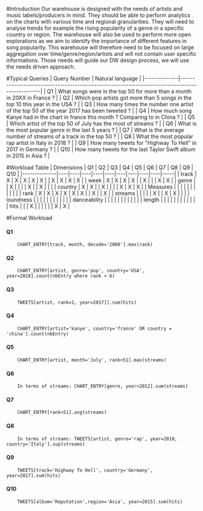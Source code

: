 #Introduction
Our warehouse is designed with the needs of artists and music labels/producers in mind. They should be able to perform analytics on the charts with various time and regional granularities. They will need to analyse trends for example the rising popularity of a genre in a specific country or region. The warehouse will also be used to perform more open explorations as we aim to identify the importance of different features in song popularity. This warehouse will therefore need to be focused on large aggregation over time/genre/region/artists and will not contain user specific informations.
Those needs will guide our DW design process, we will use the needs driven approach.

#Typical Queries
| Query Number | Natural language                                                                                 |
|--------------|--------------------------------------------------------------------------------------------------|
| Q1           | What songs were in the top 50 for more than a month in 20XX in France ?                          |
| Q2           | Which pop artists got more than 5 songs in the top 10 this year in the USA ?                     |
| Q3           | How many times the number one artist of the top 50 of the year 2017 has been tweeted ?           |
| Q4           | How much song Kanye had in the chart in france this month ? Comparing to in China ?              |
| Q5           | Which artist of the top 50 of July has the most of streams ?                                     |
| Q6           | What is the most popular genre in the last 5 years ?                                             |
| Q7           | What is the average number of streams of a track in the top 50 ?                                 |
| Q8           | What the most popular rap artist in Italy in 2018 ?                                              |
| Q9           | How many tweets for "Highway To Hell" in 2017 in Germany ?                                       |
| Q10          | How many tweets for the last Taylor Swift album in 2015 in Asia ?                                |

#Workload Table
| Dimensions   | Q1 | Q2 | Q3 | Q4 | Q5 | Q6 | Q7 | Q8 | Q9 | Q10 |
|--------------|----|----|----|----|----|----|----|----|----|-----|
| track        | X  | X  | X  | X  | X  |    | X  | X  | X  | X   |
| week         | X  | X  | X  | X  |    | X  |    |    | X  | X   |
| genre        |    | X  |    |    |    | X  |    | X  |    |     |
| country      | X  | X  |    | X  |    |    |    | X  | X  | X   |
| Measures     |    |    |    |    |    |    |    |    |    |     |
| rank         | X  | X  | X  | X  | X  | X  |    | X  |    | X   |
| streams      |    |    |    |    | X  |    | X  | X  |    |     |
| loundness    |    |    |    |    |    |    |    |    |    |     |
| danceability |    |    |    |    |    |    |    |    |    |     |
| length       |    |    |    |    |    |    |    |    |    |     |
| hits         |    |    | X  |    |    |    |    |    | X  | X   |

#Formal Workload
#### Q1
```
    CHART_ENTRY[track, month, decade='2000'].max(rank)
```
#### Q2
```
    CHART_ENTRY[artist, genre='pop', country='USA', year=2018].count(nbEntry where rank < 6)
```
#### Q3
```
    TWEETS[artist, rank=1, year=2017]].sum(hits)
```
#### Q4
```
    CHART_ENTRY[artist='kanye', country='france' OR country = 'china'].count(nbEntry)
```
#### Q5
```
    CHART_ENTRY[artist, month='July', rank<51].max(streams)
```
#### Q6
```
    In terms of streams: CHART_ENTRY[genre, year>2012].sum(streams)
```
#### Q7
```
    CHART_ENTRY[rank<51].avg(streams)
```
#### Q8
```
    In terms of streams: TWEETS[artist, genre='rap', year=2018, country='Italy'].sup(streams)
```
#### Q9
```
    TWEETS[track='Highway To Hell', country='Germany', year=2017].sum(hits)
```
#### Q10
```
    TWEETS[album='Reputation',region='Asia', year=2015].sum(hits)
```
